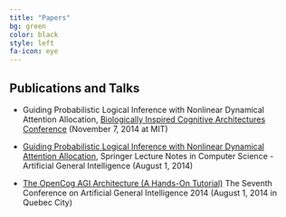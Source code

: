 ```yaml
---
title: "Papers"
bg: green
color: black
style: left
fa-icon: eye
---
```


## Publications and Talks

- Guiding Probabilistic Logical Inference with Nonlinear Dynamical Attention Allocation, [Biologically Inspired Cognitive Architectures Conference](http://bicasociety.org/meetings/2014/program/bica2014program.pdf) (November 7, 2014 at MIT)

- [Guiding Probabilistic Logical Inference with Nonlinear Dynamical Attention Allocation](http://link.springer.com/chapter/10.1007/978-3-319-09274-4_24), Springer Lecture Notes in Computer Science - Artificial General Intelligence
(August 1, 2014)

- [The OpenCog AGI Architecture (A Hands-On Tutorial)](https://youtu.be/ID9xD-uciT8) The Seventh Conference on Artificial General Intelligence 2014 (August 1, 2014 in Quebec City)

